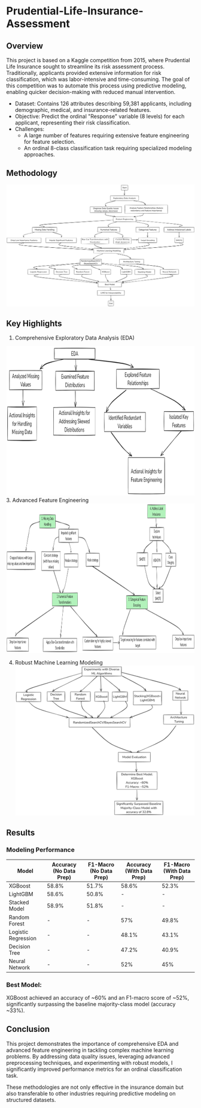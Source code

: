 # Prudential-Life-Insurance-Assessment

## Overview
This project is based on a Kaggle competition from 2015, where Prudential Life Insurance sought to streamline its risk assessment process. Traditionally, applicants provided extensive information for risk classification, which was labor-intensive and time-consuming. The goal of this competition was to automate this process using predictive modeling, enabling quicker decision-making with reduced manual intervention.
- Dataset: Contains 126 attributes describing 59,381 applicants, including demographic, medical, and insurance-related features.
- Objective: Predict the ordinal "Response" variable (8 levels) for each applicant, representing their risk classification.
- Challenges:
  - A large number of features requiring extensive feature engineering for feature selection.
  - An ordinal 8-class classification task requiring specialized modeling approaches.

## Methodology
![Approach](images/ML_project_metho.png)
## Key Highlights
1. Comprehensive Exploratory Data Analysis (EDA)
<img src="images/ML_project_contri1.png" alt="EDA" width="800" height="400" />
3. Advanced Feature Engineering
<img src="images/ML_project_contri2.png" alt="Feature Engineering" width="1000" height="400" />

4. Robust Machine Learning Modeling
![ML Modeling](images/ML_project_contri3.png)  

## Results
### Modeling Performance

| Model                 | Accuracy (No Data Prep) | F1-Macro (No Data Prep) | Accuracy (With Data Prep) | F1-Macro (With Data Prep) |
|-----------------------|--------------------|--------------------|-----------------------|-----------------------|
| XGBoost               | 58.8%             | 51.7%             | 58.6%                | 52.3%                |
| LightGBM              | 58.6%             | 50.8%             | -                    | -                    |
| Stacked Model         | 58.9%             | 51.8%             | -                    | -                    |
| Random Forest         | -                 | -                 | 57%                  | 49.8%                |
| Logistic Regression   | -                 | -                 | 48.1%                | 43.1%                |
| Decision Tree         | -                 | -                 | 47.2%                | 40.9%                |
| Neural Network        | -                 | -                 | 52%                  | 45%                  |



### Best Model: 
XGBoost achieved an accuracy of ~60% and an F1-macro score of ~52%, significantly surpassing the baseline majority-class model (accuracy ~33%).

## Conclusion
This project demonstrates the importance of comprehensive EDA and advanced feature engineering in tackling complex machine learning problems. By addressing data quality issues, leveraging advanced preprocessing techniques, and experimenting with robust models, I significantly improved performance metrics for an ordinal classification task.

These methodologies are not only effective in the insurance domain but also transferable to other industries requiring predictive modeling on structured datasets.


